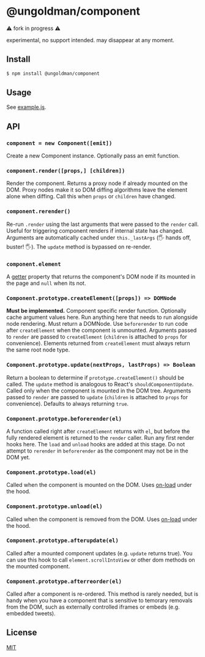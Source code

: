 # @ungoldman/component

⚠️ fork in progress ⚠️

experimental, no support intended. may disappear at any moment.

## Install

```sh
$ npm install @ungoldman/component
```

## Usage

See [example.js](example.js).

## API

### `component = new Component([emit])`

Create a new Component instance. Optionally pass an emit function.

### `component.render([props,] [children])`

Render the component. Returns a proxy node if already mounted on the DOM.
Proxy nodes make it so DOM diffing algorithms leave the element alone when diffing.
Call this when `props` or `children` have changed.

### `component.rerender()`

Re-run `.render` using the last arguments that were passed to the `render` call.
Useful for triggering component renders if internal state has changed.
Arguments are automatically cached under `this._lastArgs` (🖐 hands off, buster! 🖐).
The `update` method is bypassed on re-render.

### `component.element`

A [getter](https://developer.mozilla.org/en-US/docs/Web/JavaScript/Reference/Functions/get)
property that returns the component's DOM node if its mounted in the page and
`null` when its not.

### `Component.prototype.createElement([props]) => DOMNode`

__Must be implemented.__ Component specific render function.
Optionally cache argument values here.
Run anything here that needs to run alongside node rendering.
Must return a DOMNode.
Use `beforerender` to run code after `createElement` when the component is unmounted.
Arguments passed to `render` are passed to `createElement` (`children` is attached to `props` for convenience).
Elements returned from `createElement` must always return the same root node type.

### `Component.prototype.update(nextProps, lastProps) => Boolean`

Return a boolean to determine if `prototype.createElement()` should be called.
The `update` method is analogous to React's `shouldComponentUpdate`.
Called only when the component is mounted in the DOM tree.
Arguments passed to `render` are passed to `update` (`children` is attached to `props` for convenience).
Defaults to always returning `true`.

### `Component.prototype.beforerender(el)`

A function called right after `createElement` returns with `el`, but before the fully rendered
element is returned to the `render` caller. Run any first render hooks here. The `load` and
`unload` hooks are added at this stage. Do not attempt to `rerender` in `beforerender` as the component may not be in the DOM yet.

### `Component.prototype.load(el)`

Called when the component is mounted on the DOM. Uses [on-load][onload] under
the hood.

### `Component.prototype.unload(el)`

Called when the component is removed from the DOM. Uses [on-load][onload] under
the hood.

### `Component.prototype.afterupdate(el)`

Called after a mounted component updates (e.g. `update` returns true). You can use this hook to call
`element.scrollIntoView` or other dom methods on the mounted component.

### `Component.prototype.afterreorder(el)`

Called after a component is re-ordered. This method is rarely needed, but is handy when you have a component
that is sensitive to temorary removals from the DOM, such as externally controlled iframes or embeds (e.g. embedded tweets).

## License

[MIT](https://tldrlegal.com/license/mit-license)

[onload]: https://github.com/shama/on-load
